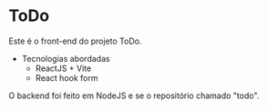 # ToDo
Este é o front-end do projeto ToDo.
- Tecnologias abordadas
  - ReactJS + Vite
  - React hook form

O backend foi feito em NodeJS e se o repositório chamado "todo".
